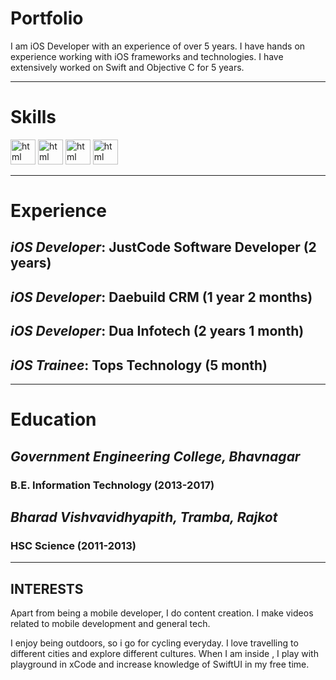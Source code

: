 # Portfolio

I am iOS Developer with an experience of over 5 years. I have hands on experience working with iOS frameworks and technologies. I have extensively worked on Swift and Objective C for 5 years.

---

# Skills

<p align='left'>
    <img src='https://img.icons8.com/color/344/swift.png' alt="html" width="40" height="40">
    <img src='https://img.icons8.com/color/344/swiftui.png' alt="html" width="40" height="40">
     <img src='https://img.icons8.com/external-tal-revivo-bold-tal-revivo/344/external-apple-inc-logotype-of-an-american-multinational-technology-company-logo-bold-tal-revivo.png' alt="html" width="40" height="40">
  <img src='https://img.icons8.com/color/344/python--v1.png' alt="html" width="40" height="40">
</p>

---

# Experience
## *iOS Developer*: JustCode Software Developer (2 years)

## *iOS Developer*: Daebuild CRM (1 year 2 months)

## *iOS Developer*: Dua Infotech (2 years 1 month)

## *iOS Trainee*: Tops Technology (5 month)



---

# Education

## *Government Engineering College, Bhavnagar*
### B.E. Information Technology (2013-2017)

## *Bharad Vishvavidhyapith, Tramba, Rajkot*
### HSC Science (2011-2013)

---

## INTERESTS
Apart from being a mobile developer, I do content creation. I make videos related to mobile development and general tech.

I enjoy being outdoors, so i go for cycling everyday. I love travelling to different cities and explore different cultures. When I am inside , I play with playground in xCode and increase knowledge of SwiftUI in my free time.
